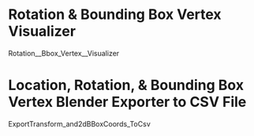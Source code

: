 # Rotation & Bounding Box Vertex Visualizer
Rotation__Bbox_Vertex__Visualizer

# Location, Rotation, & Bounding Box Vertex Blender Exporter to CSV File
ExportTransform_and2dBBoxCoords_ToCsv